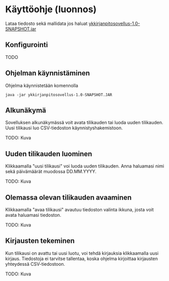 # Käyttöohje (luonnos)

Lataa tiedosto sekä mallidata jos haluat [ykkirjanpitosovellus-1.0-SNAPSHOT.jar](https://github.com/miikahyttinen/Otm-harjoitustyo-Yksinkertainen-kirjanpitosovellus/releases/tag/viikko6)

## Konfigurointi

TODO

## Ohjelman käynnistäminen

Ohjelma käynnistetään komennolla 

```
java -jar ykkirjanpitosovellus-1.0-SNAPSHOT.JAR
```

## Alkunäkymä

Sovelluksen alkunäkymässä voit avata tilikauden tai luoda uuden tilikauden. Uusi tilikausi luo CSV-tiedoston käynnistyshakemistoon.

TODO: Kuva

## Uuden tilikauden luominen

Klikkaamalla "uusi tilikausi" voi luoda uuden tilikauden. Anna haluamasi nimi sekä päivämäärät muodossa DD.MM.YYYY.

TODO: Kuva

## Olemassa olevan tilikauden avaaminen

Klikkaamalla "avaa tilikausi" avautuu tiedoston valinta ikkuna, josta voit avata haluamasi tiedoston.

TODO: Kuva

## Kirjausten tekeminen

Kun tilikausi on avattu tai uusi luotu, voi tehdä kirjauksia klikkaamalla uusi kirjaus. Tiedostoja
ei tarvitse tallentaa, koska ohjelma kirjoittaa kirjausten yhteydessä CSV-tiedostoon.

TODO: Kuva

